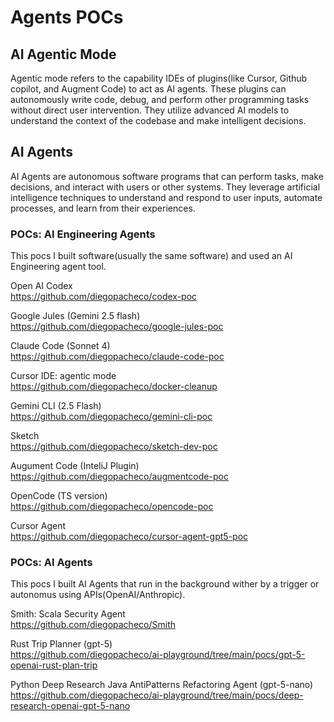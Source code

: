 # Agents POCs

## AI Agentic Mode

Agentic mode refers to the capability IDEs of plugins(like Cursor, Github copilot, and Augment Code) to act as AI agents. These plugins can autonomously write code, debug, and perform other programming tasks without direct user intervention. They utilize advanced AI models to understand the context of the codebase and make intelligent decisions.

## AI Agents

AI Agents are autonomous software programs that can perform tasks, make decisions, and interact with users or other systems. They leverage artificial intelligence techniques to understand and respond to user inputs, automate processes, and learn from their experiences.

### POCs: AI Engineering Agents

This pocs I built software(usually the same software) and used an AI Engineering agent tool.

Open AI Codex <br/>
https://github.com/diegopacheco/codex-poc <br/>

Google Jules (Gemini 2.5 flash) <br/>
https://github.com/diegopacheco/google-jules-poc <br/>

Claude Code (Sonnet 4) <br/>
https://github.com/diegopacheco/claude-code-poc <br/>

Cursor IDE: agentic mode <br/>
https://github.com/diegopacheco/docker-cleanup  <br/>

Gemini CLI (2.5 Flash) <br/>
https://github.com/diegopacheco/gemini-cli-poc <br/>

Sketch <br/>
https://github.com/diegopacheco/sketch-dev-poc <br/>

Augument Code (InteliJ Plugin) <br/>
https://github.com/diegopacheco/augmentcode-poc <br/>

OpenCode (TS version) <br/>
https://github.com/diegopacheco/opencode-poc <br/>

Cursor Agent  <br/>
https://github.com/diegopacheco/cursor-agent-gpt5-poc  <br/>

### POCs: AI Agents

This pocs I built AI Agents that run in the background wither by a trigger or autonomus using APIs(OpenAI/Anthropic).

Smith: Scala Security Agent <br/>
https://github.com/diegopacheco/Smith <br/>

Rust Trip Planner (gpt-5) <br/>
https://github.com/diegopacheco/ai-playground/tree/main/pocs/gpt-5-openai-rust-plan-trip <br/>

Python Deep Research Java AntiPatterns Refactoring Agent (gpt-5-nano) <br/>
https://github.com/diegopacheco/ai-playground/tree/main/pocs/deep-research-openai-gpt-5-nano <br/>
